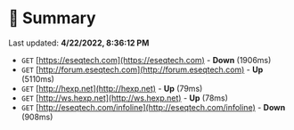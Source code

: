 # 📖 Summary
Last updated: **4/22/2022, 8:36:12 PM**

- `GET` [https://eseqtech.com](https://eseqtech.com) - **Down** (1906ms)
- `GET` [http://forum.eseqtech.com](http://forum.eseqtech.com) - **Up** (5110ms)
- `GET` [http://hexp.net](http://hexp.net) - **Up** (79ms)
- `GET` [http://ws.hexp.net](http://ws.hexp.net) - **Up** (78ms)
- `GET` [http://eseqtech.com/infoline](http://eseqtech.com/infoline) - **Down** (908ms)
